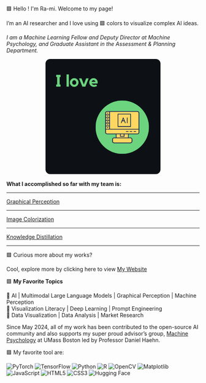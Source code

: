 🟩 Hello ! I'm Ra-mi. Welcome to my page! 

I’m an AI researcher and I love using 🟩 colors to visualize complex AI ideas. 
  
*I am a Machine Learning Fellow and Deputy Director at Machine Psychology, and Graduate Assistant in the Assessment & Planning Department.*

<p align="center">
  <img src="https://raw.githubusercontent.com/raminguyen/raminguyen/main/rami_huu_nguyen_i_love_ai.png" alt="Rami Loves AI" width="300" height="300" style="border-radius:12px;">
</p>

**What I accomplished so far with my team is:**

---

[Graphical Perception](https://raminguyen.github.io/LLMP2/) 

---

[Image Colorization](https://github.com/raminguyen/Image-Colorization) 

---

[Knowledge Distillation](https://github.com/raminguyen/AI_For_All)

---

🟩 Curious more about my works?

  Cool, explore more by clicking here to view [My Website](https://raminguyen.github.io/)

🟩 **My Favorite Topics**

🌟 AI | Multimodal Large Language Models | Graphical Perception | Machine Perception  
🌟 Visualization Literacy | Deep Learning | Prompt Engineering  
🌟 Data Visualization | Data Analysis | Market Research

Since May 2024, all of my work has been contributed to the open-source AI community and also supports my super proud advisor’s group, [Machine Psychology](https://mpsych.org/ai/) at UMass Boston led by Professor Daniel Haehn.

🟩 My favorite tool are:

<p align="left">
  <!-- ML/AI -->
  <img src="https://cdn.jsdelivr.net/gh/devicons/devicon/icons/pytorch/pytorch-original.svg" alt="PyTorch" width="48" height="48"/>
  <img src="https://cdn.jsdelivr.net/gh/devicons/devicon/icons/tensorflow/tensorflow-original.svg" alt="TensorFlow" width="48" height="48"/>
  <img src="https://cdn.jsdelivr.net/gh/devicons/devicon/icons/python/python-original.svg" alt="Python" width="48" height="48"/>
  
  <!-- Data Science -->
  <img src="https://cdn.jsdelivr.net/gh/devicons/devicon/icons/r/r-original.svg" alt="R" width="48" height="48"/>
  <img src="https://cdn.jsdelivr.net/gh/devicons/devicon/icons/opencv/opencv-original.svg" alt="OpenCV" width="48" height="48"/>
  <img src="https://cdn.jsdelivr.net/gh/devicons/devicon/icons/matplotlib/matplotlib-original.svg" alt="Matplotlib" width="48" height="48"/>
  
  <!-- Web / Tools -->
  <img src="https://cdn.jsdelivr.net/gh/devicons/devicon/icons/javascript/javascript-original.svg" alt="JavaScript" width="48" height="48"/>
  <img src="https://cdn.jsdelivr.net/gh/devicons/devicon/icons/html5/html5-original.svg" alt="HTML5" width="48" height="48"/>
  <img src="https://cdn.jsdelivr.net/gh/devicons/devicon/icons/css3/css3-original.svg" alt="CSS3" width="48" height="48"/>
  <img src="https://huggingface.co/front/assets/huggingface_logo-noborder.svg" alt="Hugging Face" width="48" height="48"/>
</p>

